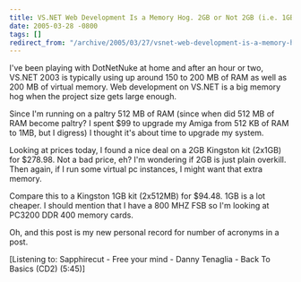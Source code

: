 ```yaml
---
title: VS.NET Web Development Is a Memory Hog. 2GB or Not 2GB (i.e. 1GB)?
date: 2005-03-28 -0800
tags: []
redirect_from: "/archive/2005/03/27/vsnet-web-development-is-a-memory-hog-2gb-or-not-2gb-ie-1gb.aspx/"
---
```


I've been playing with DotNetNuke at home and after an hour or two,
VS.NET 2003 is typically using up around 150 to 200 MB of RAM as well as
200 MB of virtual memory. Web development on VS.NET is a big memory hog
when the project size gets large enough.

Since I'm running on a paltry 512 MB of RAM (since when did 512 MB of
RAM become paltry? I spent \$99 to upgrade my Amiga from 512 KB of RAM
to 1MB, but I digress) I thought it's about time to upgrade my system.

Looking at prices today, I found a nice deal on a 2GB Kingston kit
(2x1GB) for \$278.98. Not a bad price, eh? I'm wondering if 2GB is just
plain overkill. Then again, if I run some virtual pc instances, I might
want that extra memory.

Compare this to a Kingston 1GB kit (2x512MB) for \$94.48. 1GB is a lot
cheaper. I should mention that I have a 800 MHZ FSB so I'm looking at
PC3200 DDR 400 memory cards.

Oh, and this post is my new personal record for number of acronyms in a
post.

[Listening to: Sapphirecut - Free your mind - Danny Tenaglia - Back To
Basics (CD2) (5:45)]

